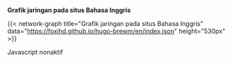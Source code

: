 ---
---

<strong class="section-title">Grafik jaringan pada situs Bahasa Inggris</strong>

{{< network-graph title="Grafik jaringan pada situs Bahasa Inggris" data="https://foxihd.github.io/hugo-brewm/en/index.json" height="530px" >}}

<noscript>Javascript nonaktif</noscript>